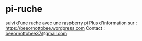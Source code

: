 # pi-ruche
suivi d'une ruche avec une raspberry pi
Plus d'information sur : https://beeornottobee.wordpress.com
Contact : beeornottobee37@gmail.com
